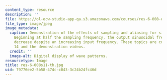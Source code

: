 ```yaml
---
content_type: resource
description: ''
file: https://ol-ocw-studio-app-qa.s3.amazonaws.com/courses/res-6-008-digital-signal-processing-spring-2011/79776ee25b58474cc0433c24b24fc46d_res-6-008s11-th.jpg
file_type: image/jpeg
image_metadata:
  caption: Demonstration of the effects of sampling and aliasing for sinusoidal frequencies.
    Beginning at half the sampling frequency, the output sinusoidal frequency will
    decrease despite an increasing input frequency. These topics are covered in lecture
    14 and the demonstration videos.
  credit: ''
  image-alt: Digital display of wave patterns.
resourcetype: Image
title: res-6-008s11-th.jpg
uid: 79776ee2-5b58-474c-c043-3c24b24fc46d
---
```

